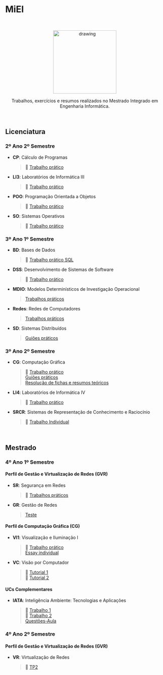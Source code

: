 # MiEI

</br>

<p align="center">
<img src="https://admin.googleusercontent.com/logo-scs-key2555945" alt="drawing" width="200"/>
</p>
<p align="center">
Trabalhos, exercícios e resumos realizados no Mestrado Integrado em Engenharia Informática.
</p>

</br>

## **Licenciatura**

### **2º Ano 2º Semestre**
- **CP**: Cálculo de Programas
  > :pushpin: [Trabalho prático](https://github.com/joanafonsogomes/CP)

- **LI3**: Laboratórios de Informática III
  > :pushpin: [Trabalho prático](https://github.com/joanafonsogomes/LI3)

- **POO**: Programação Orientada a Objetos
  > :pushpin: [Trabalho prático](https://github.com/joanafonsogomes/POO)
  
- **SO**: Sistemas Operativos
   > :pushpin: [Trabalho prático](https://github.com/joanafonsogomes/SO)  

### **3º Ano 1º Semestre**
- **BD**: Bases de Dados
  > :pushpin: [Trabalho prático SQL](https://github.com/joanafonsogomes/BD_SQL)

- **DSS**: Desenvolvimento de Sistemas de Software
  > :pushpin: [Trabalho prático](https://github.com/joanafonsogomes/DSS)

- **MDIO**: Modelos Determinísticos de Investigação Operacional
  > [Trabalhos práticos](https://github.com/joanafonsogomes/miei/tree/master/MDIO) 

- **Redes**: Redes de Computadores
  > [Trabalhos práticos](https://github.com/joanafonsogomes/miei/tree/master/REDES)

- **SD**: Sistemas Distribuídos
  > [Guiões práticos](https://github.com/joanafonsogomes/miei/tree/master/SD)

### **3º Ano 2º Semestre**

- **CG**: Computação Gráfica
  > :pushpin: [Trabalho prático](https://github.com/joanafonsogomes/CG) \
  > [Guiões práticos](https://github.com/joanafonsogomes/miei/tree/master/CG/Guioes) \
  > [Resolução de fichas e resumos teóricos](https://github.com/joanafonsogomes/miei/tree/master/CG/Fichas%26Resumos)
  
- **LI4**: Laboratórios de Informática IV
  > :pushpin: [Trabalho prático](https://github.com/joanafonsogomes/LI4)

- **SRCR**: Sistemas de Representação de Conhecimento e Raciocínio
  > :pushpin: [Trabalho Individual](https://github.com/joanafonsogomes/SRCR-individual)

<br/>

## **Mestrado**

### **4º Ano 1º Semestre**
#### Perfil de Gestão e Virtualização de Redes (GVR)
 
- **SR**: Segurança em Redes

  > :pushpin: [Trabalhos práticos](https://github.com/joanafonsogomes/SR)

- **GR**: Gestão de Redes
  
  > [Teste](https://github.com/joanafonsogomes/miei/tree/master/GR/Teste-GR)

#### Perfil de Computação Gráfica (CG)
 
- **VI1**: Visualização e Iluminação I

  > :pushpin: [Trabalho prático](https://github.com/joanafonsogomes/VI-Group) \
  > [Essay individual](https://github.com/joanafonsogomes/miei/tree/master/VI1)

- **VC**: Visão por Computador

  > :pushpin: [Tutorial 1](https://github.com/joanafonsogomes/VC-Tutorial1) \
  > :pushpin: [Tutorial 2](https://github.com/joanafonsogomes/VC-Tutorial2)
  
#### UCs Complementares
- **IATA**: Inteligência Ambiente: Tecnologias e Aplicações
  
  > :pushpin: [Trabalho 1](https://github.com/joanafonsogomes/Ambient-Intelligence-TP1) \
  > :pushpin: [Trabalho 2](https://github.com/joanafonsogomes/Ambient-Intelligence_Angie-Chatbot) \
  > [Questões-Aula](https://github.com/joanafonsogomes/miei/tree/master/IATA)

### **4º Ano 2º Semestre**
#### Perfil de Gestão e Virtualização de Redes (GVR)
 
- **VR**: Virtualização de Redes 

  > :pushpin: [TP2](https://github.com/joanafonsogomes/VR-TP2)
